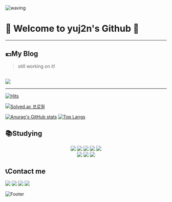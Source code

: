![waving](https://capsule-render.vercel.app/api?type=waving&height=200&text=YujinJeon&fontAlign=80&fontAlignY=40&color=gradient)

# 🤗 Welcome to yuj2n's Github 🎉
<hr>

## 💶My Blog
> still working on it!
<br>
<a href="https://velog.io/@yuj2n"><img src="https://img.shields.io/badge/Velog-3DDC84?style=flat-square&logo=Blogger&logoColor=white"/></a><hr>

<!-- 누적 방문자 수 -->
[![Hits](https://hits.seeyoufarm.com/api/count/incr/badge.svg?url=https%3A%2F%2Fgithub.com%2Fyuj2n&count_bg=%2379C83D&title_bg=%23555555&icon=github.svg&icon_color=%23E7E7E7&title=Github&edge_flat=false)](https://hits.seeyoufarm.com)
<!-- 백준  -->
[![Solved.ac
프로필](http://mazassumnida.wtf/api/generate_badge?boj=dbwls4595)](https://solved.ac/dbwls4595)<br>


<!-- 깃허브 상태 -->
[![Anurag's GitHub stats](https://github-readme-stats.vercel.app/api?username=yuj2n&count_private=true&card_width=300&title_color=fff&text_color=fff&bg_color=30,12c2e9,c471ed,f64f59)](https://github.com/anuraghazra/github-readme-stats)
[![Top Langs](https://github-readme-stats.vercel.app/api/top-langs/?username=yuj2n)](https://github.com/yuj2n/github-readme-stats)



## 📚Studying 
<div align="center">
	<img src="https://img.shields.io/badge/Java-007396?style=flat&logo=Java&logoColor=white" />
	<img src="https://img.shields.io/badge/HTML5-E34F26?style=flat&logo=HTML5&logoColor=white" />
	<img src="https://img.shields.io/badge/CSS3-1572B6?style=flat&logo=CSS3&logoColor=white" />
	<img src="https://img.shields.io/badge/JavaScript-F7DF1E?style=flat-square&logo=JavaScript&logoColor=fff"/>
   	<img src="https://img.shields.io/badge/Python-3776AB?style=flat-square&logo=Python&logoColor=fff"/><br>
	<img src="https://img.shields.io/badge/React-61DAFB?style=flat&logo=react&logoColor=white"/>  <img src="https://img.shields.io/badge/TypeScript-3178C6?style=flat&logo=TypeScript&logoColor=white"/>  <img src="https://img.shields.io/badge/Next.js-000000?style=flat&logo=nextdotjs&logoColor=white"/>
</div>

## 📞Contact me
<a href="https://www.naver.com/"><img src="https://img.shields.io/badge/dbwls4595@naver.com-03C75A?style=flat-square&logo=Naver&logoColor=white"/></a>
<a href="https://www.instagram.com/you_jixn/"><img src="https://img.shields.io/badge/you_jixn-E4405F?style=flat-square&logo=Instagram&logoColor=white"/></a>
<a href="https://www.kakaocorp.com/page/service/service/KakaoTalk"><img src="https://img.shields.io/badge/dbwls4595-FFCD00?style=flat-square&logo=Kakaotalk&logoColor=white"/></a>
<img src="https://img.shields.io/badge/01085874614-007AFF?style=flat-square&logo=Phonenumber&logoColor=white"/>


![Footer](https://capsule-render.vercel.app/api?type=waving&color=gradient&height=200&section=footer)
